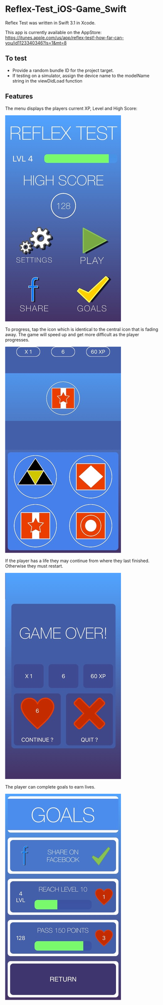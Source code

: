# Reflex-Test_iOS-Game_Swift

Reflex Test was written in Swift 3.1 in Xcode.

This app is currently available on the AppStore: https://itunes.apple.com/us/app/reflex-test!-how-far-can-you/id1123340346?ls=1&mt=8

## To test

* Provide a random bundle ID for the project target.
* If testing on a simulator, assign the device name to the modelName string in the viewDidLoad function

## Features

The menu displays the players current XP, Level and High Score:

![Alt text](/ScreenShots/menu.jpg?raw=true "menu")

To progress, tap the icon which is identical to the central icon that is fading away.
The game will speed up and get more difficult as the player progresses.

![Alt text](/ScreenShots/game.jpg?raw=true "game")

If the player has a life they may continue from where they last finished. 
Otherwise they must restart.

![Alt text](/ScreenShots/gameover.jpg?raw=true "gameover")

The player can complete goals to earn lives.

![Alt text](/ScreenShots/goals.jpg?raw=true "goals")
